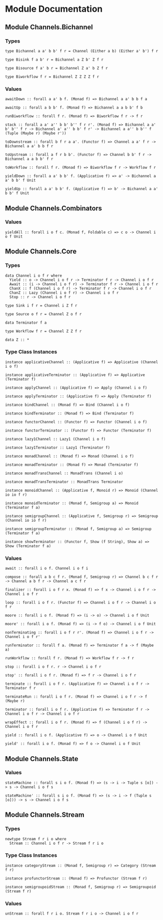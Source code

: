 # Module Documentation

## Module Channels.Bichannel

### Types

    type Bichannel a a' b b' f r = Channel (Either a b) (Either a' b') f r

    type Bisink f a b' r = Bichannel a Z b' Z f r

    type Bisource f a' b r = Bichannel Z a' b Z f r

    type Biworkflow f r = Bichannel Z Z Z Z f r


### Values

    awaitDown :: forall a a' b f. (Monad f) => Bichannel a a' b b f a

    awaitUp :: forall a b b' f. (Monad f) => Bichannel a a b b' f b

    runBiworkflow :: forall f r. (Monad f) => Biworkflow f r -> f r

    stack :: forall a a' a'' b b' b'' f r r'. (Monad f) => Bichannel a a' b' b'' f r -> Bichannel a' a'' b b' f r' -> Bichannel a a'' b b'' f (Tuple (Maybe r) (Maybe r'))

    toDownstream :: forall b f r a a'. (Functor f) => Channel a a' f r -> Bichannel a a' b b f r

    toUpstream :: forall a f r b b'. (Functor f) => Channel b b' f r -> Bichannel a a b b' f r

    toWorkflow :: forall f r. (Monad f) => Biworkflow f r -> Workflow f r

    yieldDown :: forall a a' b b' f. (Applicative f) => a' -> Bichannel a a' b b' f Unit

    yieldUp :: forall a a' b b' f. (Applicative f) => b' -> Bichannel a a' b b' f Unit


## Module Channels.Combinators

### Values

    yieldAll :: forall i o f c. (Monad f, Foldable c) => c o -> Channel i o f Unit


## Module Channels.Core

### Types

    data Channel i o f r where
      Yield :: o -> Channel i o f r -> Terminator f r -> Channel i o f r
      Await :: (i -> Channel i o f r) -> Terminator f r -> Channel i o f r
      ChanX :: f (Channel i o f r) -> Terminator f r -> Channel i o f r
      ChanZ :: Lazy (Channel i o f r) -> Channel i o f r
      Stop :: r -> Channel i o f r

    type Sink i f r = Channel i Z f r

    type Source o f r = Channel Z o f r

    data Terminator f a

    type Workflow f r = Channel Z Z f r

    data Z :: *


### Type Class Instances

    instance applicativeChannel :: (Applicative f) => Applicative (Channel i o f)

    instance applicativeTerminator :: (Applicative f) => Applicative (Terminator f)

    instance applyChannel :: (Applicative f) => Apply (Channel i o f)

    instance applyTerminator :: (Applicative f) => Apply (Terminator f)

    instance bindChannel :: (Monad f) => Bind (Channel i o f)

    instance bindTerminator :: (Monad f) => Bind (Terminator f)

    instance functorChannel :: (Functor f) => Functor (Channel i o f)

    instance functorTerminator :: (Functor f) => Functor (Terminator f)

    instance lazy1Channel :: Lazy1 (Channel i o f)

    instance lazy1Terminator :: Lazy1 (Terminator f)

    instance monadChannel :: (Monad f) => Monad (Channel i o f)

    instance monadTerminator :: (Monad f) => Monad (Terminator f)

    instance monadTransChannel :: MonadTrans (Channel i o)

    instance monadTransTerminator :: MonadTrans Terminator

    instance monoidChannel :: (Applicative f, Monoid r) => Monoid (Channel io io f r)

    instance monoidTerminator :: (Monad f, Semigroup a) => Monoid (Terminator f a)

    instance semigroupChannel :: (Applicative f, Semigroup r) => Semigroup (Channel io io f r)

    instance semigroupTerminator :: (Monad f, Semigroup a) => Semigroup (Terminator f a)

    instance showTerminator :: (Functor f, Show (f String), Show a) => Show (Terminator f a)


### Values

    await :: forall i o f. Channel i o f i

    compose :: forall a b c f r. (Monad f, Semigroup r) => Channel b c f r -> Channel a b f r -> Channel a c f r

    finalizer :: forall i o f r x. (Monad f) => f x -> Channel i o f r -> Channel i o f r

    loop :: forall i o f r. (Functor f) => Channel i o f r -> Channel i o f r

    moore :: forall i o f. (Monad f) => (i -> o) -> Channel i o f Unit

    moore' :: forall i o f. (Monad f) => (i -> f o) -> Channel i o f Unit

    nonTerminating :: forall i o f r r'. (Monad f) => Channel i o f r -> Channel i o f r'

    runTerminator :: forall f a. (Monad f) => Terminator f a -> f (Maybe a)

    runWorkflow :: forall f r. (Monad f) => Workflow f r -> f r

    stop :: forall i o f r. r -> Channel i o f r

    stop' :: forall i o f r. (Monad f) => f r -> Channel i o f r

    terminate :: forall i o f r. (Applicative f) => Channel i o f r -> Terminator f r

    terminateRun :: forall i o f r. (Monad f) => Channel i o f r -> f (Maybe r)

    terminator :: forall i o f r. (Applicative f) => Terminator f r -> Channel i o f r -> Channel i o f r

    wrapEffect :: forall i o f r. (Monad f) => f (Channel i o f r) -> Channel i o f r

    yield :: forall i o f. (Applicative f) => o -> Channel i o f Unit

    yield' :: forall i o f. (Monad f) => f o -> Channel i o f Unit


## Module Channels.State

### Values

    stateMachine :: forall s i o f. (Monad f) => (s -> i -> Tuple s [o]) -> s -> Channel i o f s

    stateMachine' :: forall s i o f. (Monad f) => (s -> i -> f (Tuple s [o])) -> s -> Channel i o f s


## Module Channels.Stream

### Types

    newtype Stream f r i o where
      Stream :: Channel i o f r -> Stream f r i o


### Type Class Instances

    instance categoryStream :: (Monad f, Semigroup r) => Category (Stream f r)

    instance profunctorStream :: (Monad f) => Profunctor (Stream f r)

    instance semigroupoidStream :: (Monad f, Semigroup r) => Semigroupoid (Stream f r)


### Values

    unStream :: forall f r i o. Stream f r i o -> Channel i o f r



